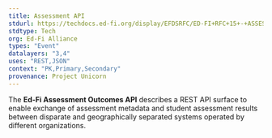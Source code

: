 ```yaml
---
title: Assessment API
stdurl: https://techdocs.ed-fi.org/display/EFDSRFC/ED-FI+RFC+15+-+ASSESSMENT+OUTCOMES+API
stdtype: Tech
org: Ed-Fi Alliance
types: "Event"
datalayers: "3,4"
uses: "REST,JSON"
context: "PK,Primary,Secondary"
provenance: Project Unicorn
---
```

The **Ed-Fi Assessment Outcomes API** describes a REST API surface to enable exchange of assessment metadata and student assessment results between disparate and geographically separated systems operated by different organizations. 
